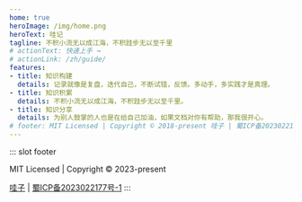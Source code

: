 ```yaml
---
home: true
heroImage: /img/home.png
heroText: 哇记
tagline: 不积小流无以成江海，不积跬步无以至千里
# actionText: 快速上手 →
# actionLink: /zh/guide/
features:
- title: 知识构建
  details: 记录就像是复盘，迭代自己，不断试错，反馈。多动手，多实践才是真理。
- title: 知识积累
  details: 不积小流无以成江海，不积跬步无以至千里。
- title: 知识分享
  details: 为别人鼓掌的人也是在给自己加油，如果文档对你有帮助，那我很开心。
# footer: MIT Licensed | Copyright © 2018-present 哇子 | 蜀ICP备2023022177号-1
---
```

::: slot footer
<p>MIT Licensed | Copyright © 2023-present</p> <a href="https://blog.wazicode.top" target="_blank">哇子</a> | <a href="https://beian.miit.gov.cn/" target="_blank">蜀ICP备2023022177号-1</a>
:::